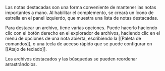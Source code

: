 Las notas destacadas son una forma conveniente de mantener las notas importantes a mano. Al habilitar el complemento, se creará un ícono de estrella en el panel izquierdo, que muestra una lista de notas destacadas.

Para destacar un archivo, tiene varias opciones. Puede hacerlo haciendo clic con el botón derecho en el explorador de archivos, haciendo clic en el menú de opciones de una nota abierta, escribiendo la [[Paleta de comandos]], o una tecla de acceso rápido que se puede configurar en [[Atajo de teclado]].

Los archivos destacados y las búsquedas se pueden reordenar arrastrándolos.